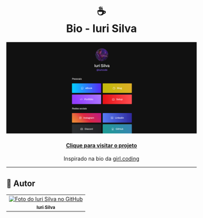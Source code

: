 <h1 align="center">
  ☕<br>Bio - Iuri Silva
</h1>

![Resultado final do projeto](assets/image/preview.png)

<h4 align="center"><a href="https://www.iuricode.com/bio/">Clique para visitar o projeto</a></h4>

<p align="center">Inspirado na bio da <a href="https://www.instagram.com/girl.coding/">girl.coding</a></p>

---

<h2>🦄 Autor</h2>

<table>
  <tr>
    <td align="center">
      <a href="https://github.com/iuricode">
        <img src="https://avatars3.githubusercontent.com/u/31936044" width="100px;" alt="Foto do Iuri Silva no GitHub"/><br>
        <sub>
          <b>Iuri Silva</b>
        </sub>
      </a>
    </td>
  </tr>
</table>
